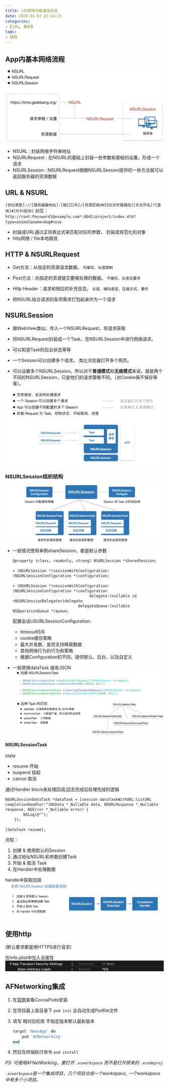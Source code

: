 ```yaml
---
title: iOS网络功能基础总结
date: 2020-03-03 23:14:23
categories:
- [iOS, 基础]
tags:
- 编程
---
```


## App内基本网络流程

![](https://raw.githubusercontent.com/happy-yuxuan/picgo/master/img/15722452288953.jpg)

* NSURL : 封装网络字符串地址
* NSURLRequest : 在NSURL的基础上封装一些参数和基础的设置，形成一个请求
* NSURLSession : NSURLRequest根据NSURLSession提供的一些方法就可以返回服务器的资源数据



## URL & NSURL

`[协议类型]://[服务器器地址]:[端⼝口号]/[资源层级UNIX⽂文件路路径][⽂文件名]?[查询]#[⽚片段ID]` 
对应：
`http://root:Password1@example.com*:8042/project/index.dtb?type=animal&name=dog#nose`

* 封装成URL通过正则表达式来匹配对应的参数， 封装成规范化的对象
* http网络 / file本地路径



## HTTP & NSURLRequest

* Get方法：从指定的资源请求数据。 `可缓存、长度限制`
* Post方法：向指定的资源提交要被处理的数据。 `不缓存、长度无要求`
* Http Header：请求和相应的补充信息。 `长度、编码类型、压缩方式、事件`

* 把NSURL结合请求的各项需求打包起来作为一个请求



## NSURLSession

* 跟WebView类似。传入一个NSURLRequest，将请求获取

* 将NSURLRequest封装成一个Task，在NSURLSession中进行网络请求。

* 可以知道Task的后台状态等等

* 一个Session可以创建多个请求。 类比浏览器打开多个网页。

* 可以设置多个NSURLSession。所以对于**普通模式**和**无痕模式**来说，就是两个不同的NSURLSession，只是他们的请求策略不同。（对Cookie保不保存等等）。

![](https://raw.githubusercontent.com/happy-yuxuan/picgo/master/img/15722487141865.jpg)



### NSURLSession组织结构

![](https://raw.githubusercontent.com/happy-yuxuan/picgo/master/img/15722490896538.jpg)

* 一般情况使用单例shareSession。都是默认参数

  ```objc
  @property (class, readonly, strong) NSURLSession *sharedSession;
  
  + (NSURLSession *)sessionWithConfiguration:(NSURLSessionConfiguration *)configuration;
  
  + (NSURLSession *)sessionWithConfiguration:(NSURLSessionConfiguration *)configuration 
                                    delegate:(nullable id <NSURLSessionDelegate>)delegate 
                               delegateQueue:(nullable NSOperationQueue *)queue;
  ```

  配置会话USURLSessionConfiguration:

  * timeout时间
  * cookie缓存策略
  * 最大并发数、是否支持蜂窝数据
  * 其他网络行为的行为和策略
  * 根据Configuration的不同，提供默认、后台、以及自定义

  

* 一般使用dataTask 接收JSON
![](https://raw.githubusercontent.com/happy-yuxuan/picgo/master/img/15722492712046.jpg)

####  NSURLSessionTask
state

* resume 开始
* suspend 挂起
* cancel 取消

通过Handler block来处理回调,回去完成后处理完成的逻辑
```objc
NSURLSessionDataTask *dataTask = [session dataTaskWithURL:listURL completionHandler:^(NSData *_Nullable data, NSURLResponse *_Nullable response, NSError *_Nullable error) {
        NSLog(@"");
    }];
    
[dataTask resume];
```

流程：
1. 创建 & 使用默认的Session
2. 通过地址NSURL和参数创建Task
3. 开始 & 取消 Task
4. 在Handler中处理数据

handle中获取回调
![](https://raw.githubusercontent.com/happy-yuxuan/picgo/master/img/15722521196919.jpg)



## 使用http
(默认要求都是⽤HTTPS进⾏请求)

在Info.plist中加入该属性
![](https://raw.githubusercontent.com/happy-yuxuan/picgo/master/img/15722504297776.jpg)



## AFNetworking集成

1. 在[官网](https://cocoapods.org/)查看CocoaPods安装

2. 在项目最上层目录下 `pod init` 会自动生成Podfile文件

3. 填写 相对应的库 不指定版本默认最新版本

   ```ruby
   target 'NewsApp' do
       pod 'AFNetworking'
   end
   ```

4. 然后在终端执行命令 `pod install`



*PS: 可使用AFNetWorking，要打开 `.xcworkspace` 而不是打开原来的 `.xcodeproj`*

*`.xcworkspace`是一个集成项目，几个项目合成一个workspace, 一个workspace中有多个小项目。*